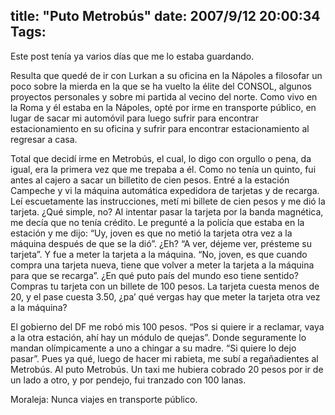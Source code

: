 title: "Puto Metrobús"
date: 2007/9/12 20:00:34
Tags: 
---
<p>Este post tenía ya varios días que me lo estaba guardando.</p>

<p>Resulta que quedé de ir con Lurkan a su oficina en la Nápoles a filosofar un poco sobre la mierda en la que se ha vuelto la élite del CONSOL, algunos proyectos personales y sobre mi partida al vecino del norte. Como vivo en la Roma y él estaba en la Nápoles, opté por irme en transporte público, en lugar de sacar mi automóvil para luego sufrir para encontrar estacionamiento en su oficina y sufrir para encontrar estacionamiento al regresar a casa.</p>

<p>Total que decidí irme en Metrobús, el cual, lo digo con orgullo o pena, da igual, era la primera vez que me trepaba a él. Como no tenía un quinto, fui antes al cajero a sacar un billetito de cien pesos. Entré a la estación Campeche y vi la máquina automática expedidora de tarjetas y de recarga. Leí escuetamente las instrucciones, metí mi billete de cien pesos y me dió la tarjeta. ¿Qué simple, no? Al intentar pasar la tarjeta por la banda magnética, me decía que no tenía crédito. Le pregunté a la policía que estaba en la estación y me dijo: &#8220;Uy, joven es que no metió la tarjeta otra vez a la máquina después de que se la dió&#8221;. ¿Eh? &#8220;A ver, déjeme ver, présteme su tarjeta&#8221;. Y fue a meter la tarjeta a la máquina. &#8220;No, joven, es que cuando compra una tarjeta nueva, tiene que volver a meter la tarjeta a la máquina para que se recarga&#8221;. ¿En qué puto país del mundo eso tiene sentido? Compras tu tarjeta con un billete de 100 pesos. La tarjeta cuesta menos de 20, y el pase cuesta 3.50, ¿pa&#8217; qué vergas hay que meter la tarjeta otra vez a la máquina?</p>

<p>El gobierno del DF me robó mis 100 pesos. &#8220;Pos si quiere ir a reclamar, vaya a la otra estación, ahí hay un módulo de quejas&#8221;. Donde seguramente lo mandan olímpicamente a uno a chingar a su madre. &#8220;Si quiere lo dejo pasar&#8221;. Pues ya qué, luego de hacer mi rabieta, me subí a regañadientes al Metrobús. Al puto Metrobús. Un taxi me hubiera cobrado 20 pesos por ir de un lado a otro, y por pendejo, fui tranzado con 100 lanas.</p>

<p>Moraleja: Nunca viajes en transporte público.</p>
